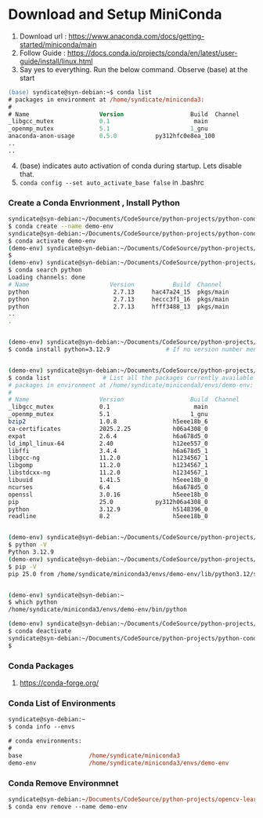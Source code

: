 # Download and Setup MiniConda

1. Download url : https://www.anaconda.com/docs/getting-started/miniconda/main
2. Follow Guide : https://docs.conda.io/projects/conda/en/latest/user-guide/install/linux.html
3. Say yes to everything. Run the below command. Observe (base) at the start

```ps
(base) syndicate@syn-debian:~$ conda list
# packages in environment at /home/syndicate/miniconda3:
#
# Name                    Version                   Build  Channel
_libgcc_mutex             0.1                        main  
_openmp_mutex             5.1                       1_gnu  
anaconda-anon-usage       0.5.0           py312hfc0e8ea_100
..
..
```

4. (base) indicates auto activation of conda during startup. Lets disable that.
5. `conda config --set auto_activate_base false` in .bashrc

### Create a Conda Envrionment , Install Python

```sh
syndicate@syn-debian:~/Documents/CodeSource/python-projects/python-conda-demo
$ conda create --name demo-env
syndicate@syn-debian:~/Documents/CodeSource/python-projects/python-conda-demo
$ conda activate demo-env
(demo-env) syndicate@syn-debian:~/Documents/CodeSource/python-projects/python-conda-demo
$
(demo-env) syndicate@syn-debian:~/Documents/CodeSource/python-projects/python-conda-demo
$ conda search python
Loading channels: done
# Name                       Version           Build  Channel             
python                        2.7.13     hac47a24_15  pkgs/main           
python                        2.7.13     heccc3f1_16  pkgs/main           
python                        2.7.13     hfff3488_13  pkgs/main 
..
.


(demo-env) syndicate@syn-debian:~/Documents/CodeSource/python-projects/python-conda-demo
$ conda install python=3.12.9                # If no version number mentioned , grabs latest package


(demo-env) syndicate@syn-debian:~/Documents/CodeSource/python-projects/python-conda-demo
$ conda list               # List all the packages currently available in this environment
# packages in environment at /home/syndicate/miniconda3/envs/demo-env:
#
# Name                    Version                   Build  Channel
_libgcc_mutex             0.1                        main  
_openmp_mutex             5.1                       1_gnu  
bzip2                     1.0.8                h5eee18b_6  
ca-certificates           2025.2.25            h06a4308_0  
expat                     2.6.4                h6a678d5_0  
ld_impl_linux-64          2.40                 h12ee557_0  
libffi                    3.4.4                h6a678d5_1  
libgcc-ng                 11.2.0               h1234567_1  
libgomp                   11.2.0               h1234567_1  
libstdcxx-ng              11.2.0               h1234567_1  
libuuid                   1.41.5               h5eee18b_0  
ncurses                   6.4                  h6a678d5_0  
openssl                   3.0.16               h5eee18b_0  
pip                       25.0            py312h06a4308_0  
python                    3.12.9               h5148396_0  
readline                  8.2                  h5eee18b_0 


(demo-env) syndicate@syn-debian:~/Documents/CodeSource/python-projects/python-conda-demo
$ python -V
Python 3.12.9
(demo-env) syndicate@syn-debian:~/Documents/CodeSource/python-projects/python-conda-demo
$ pip -V
pip 25.0 from /home/syndicate/miniconda3/envs/demo-env/lib/python3.12/site-packages/pip (python 3.12)


(demo-env) syndicate@syn-debian:~
$ which python
/home/syndicate/miniconda3/envs/demo-env/bin/python

(demo-env) syndicate@syn-debian:~/Documents/CodeSource/python-projects/python-conda-demo
$ conda deactivate
syndicate@syn-debian:~/Documents/CodeSource/python-projects/python-conda-demo
$ 


```

### Conda Packages 

1. https://conda-forge.org/ 


### Conda List of Environments

```ps
syndicate@syn-debian:~
$ conda info --envs

# conda environments:
#
base                   /home/syndicate/miniconda3
demo-env               /home/syndicate/miniconda3/envs/demo-env
```

### Conda Remove Environmnet

```ps
syndicate@syn-debian:~/Documents/CodeSource/python-projects/opencv-learner
$ conda env remove --name demo-env
```
